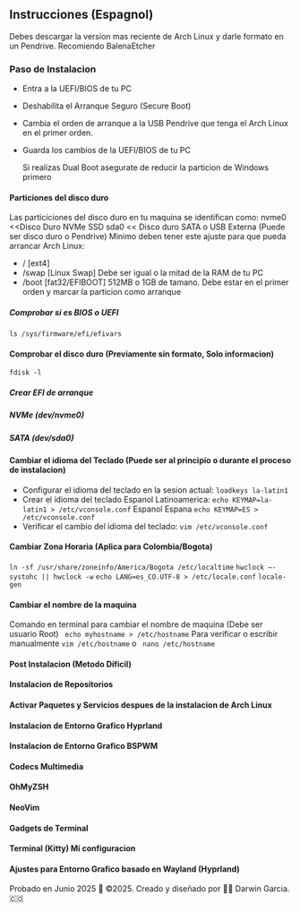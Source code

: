 ## Instrucciones (Espagnol)
Debes descargar la version mas reciente de Arch Linux y darle formato en un Pendrive. Recomiendo BalenaEtcher
### Paso de Instalacion
* Entra a la UEFI/BIOS de tu PC
* Deshabilita el Arranque Seguro (Secure Boot)
* Cambia el orden de arranque a la USB Pendrive que tenga el Arch Linux en el primer orden.
* Guarda los cambios de la UEFI/BIOS de tu PC

  Si realizas Dual Boot asegurate de reducir la particion de Windows primero
  
#### Particiones del disco duro
Las particiciones del disco duro en tu maquina se identifican como:
nvme0 <<Disco Duro NVMe SSD
sda0 << Disco duro SATA o USB Externa (Puede ser disco duro o Pendrive)
Minimo deben tener este ajuste para que pueda arrancar Arch Linux:
* / [ext4]
* /swap [Linux Swap] Debe ser igual o la mitad de la RAM de tu PC
* /boot [fat32/EFIBOOT] 512MB o 1GB de tamano. Debe estar en el primer orden y marcar la particion como arranque

##### Comprobar si es BIOS o UEFI
` ls /sys/firmware/efi/efivars `
#### Comprobar el disco duro (Previamente sin formato, Solo informacion)
` fdisk -l `
##### Crear EFI de arranque

##### NVMe (dev/nvme0)
##### SATA (dev/sda0)

#### Cambiar el idioma del Teclado (Puede ser al principio o durante el proceso de instalacion)
* Configurar el idioma del teclado en la sesion actual: ` loadkeys la-latin1 `
* Crear el idioma del teclado 
Espanol Latinoamerica: ` echo KEYMAP=la-latin1 > /etc/vconsole.conf `
Espanol Espana ` echo KEYMAP=ES > /etc/vconsole.conf `
* Verificar el cambio del idioma del teclado: `vim /etc/vconsole.conf  ` 

#### Cambiar Zona Horaria (Aplica para Colombia/Bogota)
` ln -sf /usr/share/zoneinfo/America/Bogota /etc/localtime `
` hwclock –-systohc || hwclock -w `
` echo LANG=es_CO.UTF-8 > /etc/locale.conf `
` locale-gen `
#### Cambiar el nombre de la maquina
Comando en terminal para cambiar el nombre de maquina (Debe ser usuario Root)
` echo myhostname > /etc/hostname`
Para verificar o escribir manualmente
` vim /etc/hostname ` o ` nano /etc/hostname`
#### Post Instalacion (Metodo Dificil)

#### Instalacion de Repositorios

#### Activar Paquetes y Servicios despues de la instalacion de Arch Linux

#### Instalacion de Entorno Grafico Hyprland

#### Instalacion de Entorno Grafico BSPWM

#### Codecs Multimedia

#### OhMyZSH

#### NeoVim

#### Gadgets de Terminal

#### Terminal (Kitty) Mi configuracion

#### Ajustes para Entorno Grafico basado en Wayland (Hyprland)

Probado en Junio 2025
🎯 ©2025. Creado y diseñado por 👨‍💻 Darwin Garcia. 🇨🇴
